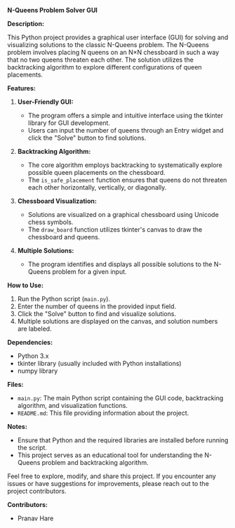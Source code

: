 **N-Queens Problem Solver GUI**

**Description:**

This Python project provides a graphical user interface (GUI) for solving and visualizing solutions to the classic N-Queens problem. The N-Queens problem involves placing N queens on an N×N chessboard in such a way that no two queens threaten each other. The solution utilizes the backtracking algorithm to explore different configurations of queen placements.

**Features:**

1. **User-Friendly GUI:**
   - The program offers a simple and intuitive interface using the tkinter library for GUI development.
   - Users can input the number of queens through an Entry widget and click the "Solve" button to find solutions.

2. **Backtracking Algorithm:**
   - The core algorithm employs backtracking to systematically explore possible queen placements on the chessboard.
   - The `is_safe_placement` function ensures that queens do not threaten each other horizontally, vertically, or diagonally.

3. **Chessboard Visualization:**
   - Solutions are visualized on a graphical chessboard using Unicode chess symbols.
   - The `draw_board` function utilizes tkinter's canvas to draw the chessboard and queens.

4. **Multiple Solutions:**
   - The program identifies and displays all possible solutions to the N-Queens problem for a given input.

**How to Use:**

1. Run the Python script (`main.py`).
2. Enter the number of queens in the provided input field.
3. Click the "Solve" button to find and visualize solutions.
4. Multiple solutions are displayed on the canvas, and solution numbers are labeled.

**Dependencies:**

- Python 3.x
- tkinter library (usually included with Python installations)
- numpy library

**Files:**

- `main.py`: The main Python script containing the GUI code, backtracking algorithm, and visualization functions.
- `README.md`: This file providing information about the project.

**Notes:**

- Ensure that Python and the required libraries are installed before running the script.
- This project serves as an educational tool for understanding the N-Queens problem and backtracking algorithm.

Feel free to explore, modify, and share this project. If you encounter any issues or have suggestions for improvements, please reach out to the project contributors.

**Contributors:**
- Pranav Hare
